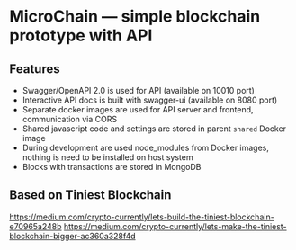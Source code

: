 # MicroChain — simple blockchain prototype with API

## Features
- Swagger/OpenAPI 2.0 is used for API (available on 10010 port)
- Interactive API docs is built with swagger-ui (available on 8080 port)
- Separate docker images are used for API server and frontend, communication via CORS
- Shared javascript code and settings are stored in parent `shared` Docker image
- During development are used node_modules from Docker images, nothing is need to be installed on host system
- Blocks with transactions are stored in MongoDB

## Based on Tiniest Blockchain
https://medium.com/crypto-currently/lets-build-the-tiniest-blockchain-e70965a248b
https://medium.com/crypto-currently/lets-make-the-tiniest-blockchain-bigger-ac360a328f4d


